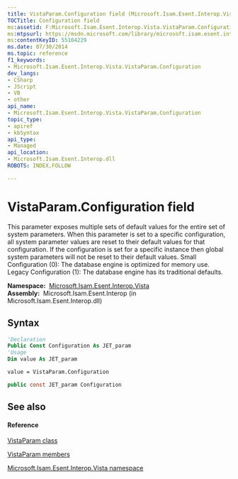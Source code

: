 ```yaml
---
title: VistaParam.Configuration field (Microsoft.Isam.Esent.Interop.Vista)
TOCTitle: Configuration field
ms:assetid: F:Microsoft.Isam.Esent.Interop.Vista.VistaParam.Configuration
ms:mtpsurl: https://msdn.microsoft.com/library/microsoft.isam.esent.interop.vista.vistaparam.configuration(v=EXCHG.10)
ms:contentKeyID: 55104229
ms.date: 07/30/2014
ms.topic: reference
f1_keywords:
- Microsoft.Isam.Esent.Interop.Vista.VistaParam.Configuration
dev_langs:
- CSharp
- JScript
- VB
- other
api_name: 
- Microsoft.Isam.Esent.Interop.Vista.VistaParam.Configuration
topic_type: 
- apiref
- kbSyntax
api_type: 
- Managed
api_location: 
- Microsoft.Isam.Esent.Interop.dll
ROBOTS: INDEX,FOLLOW

---
```


# VistaParam.Configuration field

This parameter exposes multiple sets of default values for the entire set of system parameters. When this parameter is set to a specific configuration, all system parameter values are reset to their default values for that configuration. If the configuration is set for a specific instance then global system parameters will not be reset to their default values. Small Configuration (0): The database engine is optimized for memory use. Legacy Configuration (1): The database engine has its traditional defaults.

**Namespace:**  [Microsoft.Isam.Esent.Interop.Vista](./microsoft.isam.esent.interop.vista-namespace.md)  
**Assembly:**  Microsoft.Isam.Esent.Interop (in Microsoft.Isam.Esent.Interop.dll)

## Syntax

``` vb
'Declaration
Public Const Configuration As JET_param
'Usage
Dim value As JET_param

value = VistaParam.Configuration
```

``` csharp
public const JET_param Configuration
```

## See also

#### Reference

[VistaParam class](./vistaparam-class.md)

[VistaParam members](./vistaparam-members.md)

[Microsoft.Isam.Esent.Interop.Vista namespace](./microsoft.isam.esent.interop.vista-namespace.md)
